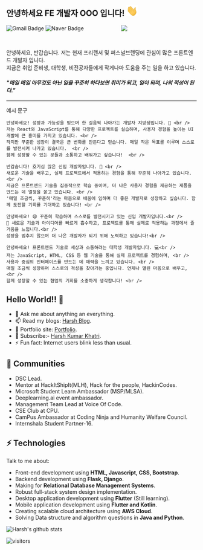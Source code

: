 <h2> 안녕하세요 FE 개발자 OOO 입니다! <img src="https://raw.githubusercontent.com/ABSphreak/ABSphreak/master/gifs/Hi.gif" width="30px"></h2>

<img align='right' src='https://user-images.githubusercontent.com/5713670/87202985-820dcb80-c2b6-11ea-9f56-7ec461c497c3.gif' width='200"'>

![Gmail Badge](https://img.shields.io/badge/-본인주소@gmail.com-c14438?style=flat-square&logo=Gmail&logoColor=white)
![Naver Badge](https://img.shields.io/badge/-본인주소@naver.com-17b75e?style=flat-square&logo=Naver&logoColor=white)

<br />

안녕하세요, 반갑습니다. 저는 현재 프리랜서 및 퍼스널브랜딩에 관심이 많은 프론트엔드 개발자 입니다.  <br />
지금은 취업 준비생, 대학생, 비전공자들에게 작게나마 도움을 주는 일을 하고 있습니다.  

#### **_"매일 매일 아무것도 아닌 일을 꾸준히 하다보면 취미가 되고, 일이 되며, 나의 적성이 된다."_**

---
예시 문구
```
안녕하세요! 성장과 가능성을 믿으며 한 걸음씩 나아가는 개발자 지망생입니다. 🚀 <br />
저는 React와 JavaScript를 통해 다양한 프로젝트를 실습하며, 사용자 경험을 높이는 UI 개발에 큰 흥미를 가지고 있습니다. <br />
작지만 꾸준한 성장이 결국은 큰 변화를 만든다고 믿습니다. 매일 작은 목표를 이루며 스스로를 발전시켜 나가고 있습니다.  <br />
함께 성장할 수 있는 분들과 소통하고 배워가고 싶습니다!  <br />
```

```
반갑습니다! 호기심 많은 신입 개발자입니다. 🌱 <br />
새로운 기술을 배우고, 실제 프로젝트에서 적용하는 경험을 통해 꾸준히 나아가고 있습니다. <br />
지금은 프론트엔드 기술을 집중적으로 학습 중이며, 더 나은 사용자 경험을 제공하는 제품을 만드는 데 열정을 쏟고 있습니다. <br />
'매일 조금씩, 꾸준히'라는 마음으로 배움에 임하며 더 좋은 개발자로 성장하고 싶습니다. 함께 도전할 기회를 기대하고 있습니다! <br />
```

```
안녕하세요! 😄 꾸준히 학습하며 스스로를 발전시키고 있는 신입 개발자입니다.<br />
🌟 새로운 기술과 아이디어를 빠르게 흡수하고, 프로젝트를 통해 실제로 적용하는 과정에서 즐거움을 느낍니다.<br />
성장을 멈추지 않으며 더 나은 개발자가 되기 위해 노력하고 있습니다!<br />
```

```
안녕하세요! 프론트엔드 기술로 세상과 소통하려는 대학생 개발자입니다. 💻<br />
저는 JavaScript, HTML, CSS 등 웹 기술을 통해 실제 프로젝트를 경험하며, <br />
사용자 중심의 인터페이스를 만드는 데 매력을 느끼고 있습니다. <br />
매일 조금씩 성장하며 스스로의 적성을 찾아가는 중입니다. 언제나 열린 마음으로 배우고, <br />
함께 성장할 수 있는 협업의 기회를 소중하게 생각합니다! <br />
```

## Hello World!! 🤔
- 💬 Ask me about anything an everything.
- 📫 Read my blogs: [Harsh Blog](https://medium.com/harsh-kumar-khatri).
- 🎯 Portfolio site: [Portfolio](https://harshkumarkhatri.github.io/Portfolio-Site/index.html).
- 🔔 Subscribe:- [Harsh Kumar Khatri](https://www.youtube.com/channel/UCKNtMU9M559bmXxKoT6YeJw).
- ⚡ Fun fact: Internet users blink less than usual.
## 👯 Communities
* DSC Lead.
* Mentor at HackItShipIt(MLH), Hack for the people, HackinCodes.
* Microsoft Student Learn Ambassador (MSP/MLSA).
* Deeplearning.ai event ambassador.
* Management Team Lead at Voice Of Code.
* CSE Club at CPU.
* CamPus Ambassador at Coding Ninja and Humanity Welfare Council.
* Internshala Student Partner-16.
## ⚡ Technologies
Talk to me about:
- Front-end development using **HTML, Javascript, CSS, Bootstrap**.
- Backend development using **Flask, Django**.
- Making for **Relational Database Management Systems**.
- Robust full-stack system design implementation.
- Desktop application development using **Flutter** (Still learning).
- Mobile application development using **Flutter and Kotlin**.
- Creating scalable cloud architecture using **AWS Cloud**.
- Solving Data structure and algorithm questions in **Java and Python**.


![Harsh's github stats](https://github-readme-stats.vercel.app/api?username=harshkumarkhatri&hide=["issues"]&show_icons=true)

![visitors](https://visitor-badge.glitch.me/badge?page_id=harshkumarkhatri.harshkumarkhatri)
